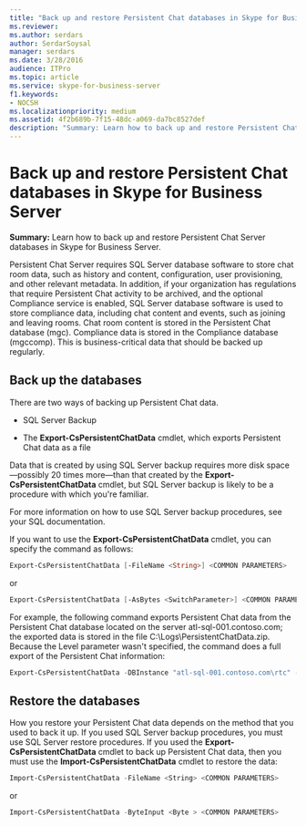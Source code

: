 ```yaml
---
title: "Back up and restore Persistent Chat databases in Skype for Business Server"
ms.reviewer: 
ms.author: serdars
author: SerdarSoysal
manager: serdars
ms.date: 3/28/2016
audience: ITPro
ms.topic: article
ms.service: skype-for-business-server
f1.keywords:
- NOCSH
ms.localizationpriority: medium
ms.assetid: 4f2b689b-7f15-48dc-a069-da7bc8527def
description: "Summary: Learn how to back up and restore Persistent Chat Server databases in Skype for Business Server."
---
```


# Back up and restore Persistent Chat databases in Skype for Business Server 
 
**Summary:** Learn how to back up and restore Persistent Chat Server databases in Skype for Business Server.
  
Persistent Chat Server requires SQL Server database software to store chat room data, such as history and content, configuration, user provisioning, and other relevant metadata. In addition, if your organization has regulations that require Persistent Chat activity to be archived, and the optional Compliance service is enabled, SQL Server database software is used to store compliance data, including chat content and events, such as joining and leaving rooms. Chat room content is stored in the Persistent Chat database (mgc). Compliance data is stored in the Compliance database (mgccomp). This is business-critical data that should be backed up regularly. 
  
## Back up the databases

There are two ways of backing up Persistent Chat data. 
  
- SQL Server Backup
    
- The **Export-CsPersistentChatData** cmdlet, which exports Persistent Chat data as a file
    
Data that is created by using SQL Server backup requires more disk space—possibly 20 times more—than that created by the **Export-CsPersistentChatData** cmdlet, but SQL Server backup is likely to be a procedure with which you're familiar.
  
For more information on how to use SQL Server backup procedures, see your SQL documentation.
  
If you want to use the **Export-CsPersistentChatData** cmdlet, you can specify the command as follows:
  
```PowerShell
Export-CsPersistentChatData [-FileName <String>] <COMMON PARAMETERS>
```

or
  
```PowerShell
Export-CsPersistentChatData [-AsBytes <SwitchParameter>] <COMMON PARAMETERS>
```

For example, the following command exports Persistent Chat data from the Persistent Chat database located on the server atl-sql-001.contoso.com; the exported data is stored in the file C:\Logs\PersistentChatData.zip. Because the Level parameter wasn't specified, the command does a full export of the Persistent Chat information:
  
```PowerShell
Export-CsPersistentChatData -DBInstance "atl-sql-001.contoso.com\rtc" -FileName "C:\Logs\PersistentChatData.zip"
```

## Restore the databases

How you restore your Persistent Chat data depends on the method that you used to back it up. If you used SQL Server backup procedures, you must use SQL Server restore procedures. If you used the **Export-CsPersistentChatData** cmdlet to back up Persistent Chat data, then you must use the **Import-CsPersistentChatData** cmdlet to restore the data:
  
```PowerShell
Import-CsPersistentChatData -FileName <String> <COMMON PARAMETERS>
```

or
  
```PowerShell
Import-CsPersistentChatData -ByteInput <Byte > <COMMON PARAMETERS>
```
